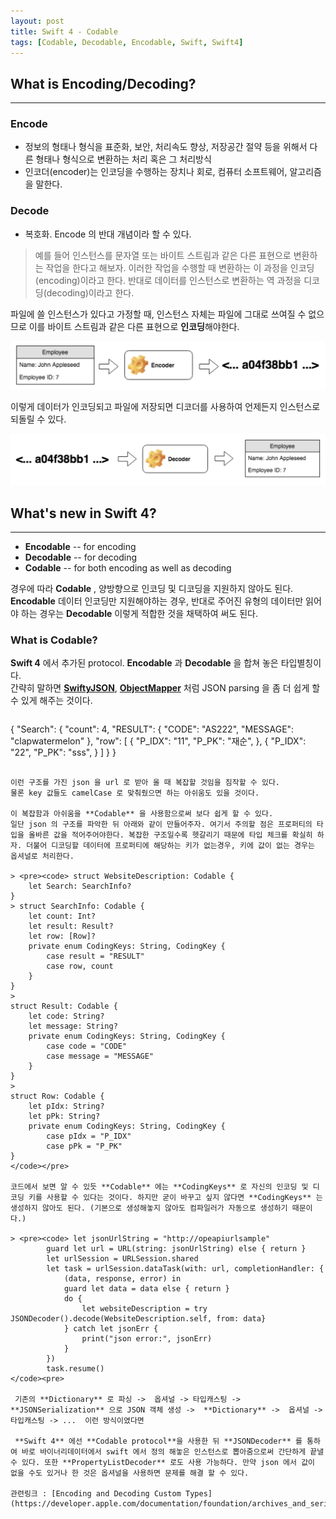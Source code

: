 ```yaml
---
layout: post
title: Swift 4 - Codable
tags: [Codable, Decodable, Encodable, Swift, Swift4]
---
```

## What is Encoding/Decoding?
***
### Encode        
- 정보의 형태나 형식을 표준화, 보안, 처리속도 향상, 저장공간 절약 등을 위해서 다른 형태나 형식으로 변환하는 처리 혹은 그 처리방식       
- 인코더(encoder)는 인코딩을 수행하는 장치나 회로, 컴퓨터 소프트웨어, 알고리즘을 말한다.

### Decode    
- 복호화. Encode 의 반대 개념이라 할 수 있다.

> 예를 들어 인스턴스를 문자열 또는 바이트 스트림과 같은 다른 표현으로 변환하는 작업을 한다고 해보자. 이러한 작업을 수행할 때 변환하는 이 과정을 인코딩(encoding)이라고 한다. 반대로 데이터를 인스턴스로 변환하는 역 과정을 디코딩(decoding)이라고 한다.             

파일에 쓸 인스턴스가 있다고 가정할 때, 인스턴스 자체는 파일에 그대로 쓰여질 수 없으므로 이를 바이트 스트림과 같은 다른 표현으로 **인코딩**해야한다.

![encoding](/assets/post_img/encode.png)

이렇게 데이터가 인코딩되고 파일에 저장되면 디코더를 사용하여 언제든지 인스턴스로 되돌릴 수 있다.

![decoding](/assets/post_img/decode.png)

## What's new in Swift 4?
***
- **Encodable** -- for encoding
- **Decodable** -- for decoding
- **Codable** -- for both encoding as well as decoding     

 경우에 따라 **Codable** , 양방향으로 인코딩 및 디코딩을 지원하지 않아도 된다. **Encodable** 데이터 인코딩만 지원해야하는 경우, 반대로 주어진 유형의 데이터만 읽어야 하는 경우는 **Decodable** 이렇게 적합한 것을 채택하여 써도 된다.   

### What is Codable?      

**Swift 4** 에서 추가된 protocol. **Encodable** 과 **Decodable** 을 합쳐 놓은 타입별칭이다.   
간략히 말하면 [**SwiftyJSON**](https://github.com/SwiftyJSON/SwiftyJSON), [**ObjectMapper**](https://github.com/Hearst-DD/ObjectMapper) 처럼 JSON parsing 을 좀 더 쉽게 할 수 있게 해주는 것이다.

> ~~~     
{
	"Search": {
		"count": 4,
		"RESULT": {
			"CODE": "AS222",
			"MESSAGE": "clapwatermelon"
		},
		"row": [
			{
				"P_IDX": "11",
				"P_PK": "재순",
			},
			{
				"P_IDX": "22",
				"P_PK": "sss",
			}
		]
	}
}
~~~          

이런 구조를 가진 json 을 url 로 받아 올 때 복잡할 것임을 짐작할 수 있다.
물론 key 값들도 camelCase 로 맞춰줬으면 하는 아쉬움도 있을 것이다.

이 복잡함과 아쉬움을 **Codable** 을 사용함으로써 보다 쉽게 할 수 있다.
일단 json 의 구조를 파악한 뒤 아래와 같이 만들어주자. 여기서 주의할 점은 프로퍼티의 타입을 올바른 값을 적어주어야한다. 복잡한 구조일수록 헷갈리기 때문에 타입 체크를 확실히 하자. 더불어 디코딩할 데이터에 프로퍼티에 해당하는 키가 없는경우, 키에 값이 없는 경우는 옵셔널로 처리한다. 

> <pre><code> struct WebsiteDescription: Codable {
    let Search: SearchInfo?
}
> struct SearchInfo: Codable {
    let count: Int?
    let result: Result?
    let row: [Row]?
    private enum CodingKeys: String, CodingKey {
        case result = "RESULT"
        case row, count
    }
}
> 
struct Result: Codable {
    let code: String?
    let message: String?
    private enum CodingKeys: String, CodingKey {
        case code = "CODE"
        case message = "MESSAGE"
    }
}
> 
struct Row: Codable {
    let pIdx: String?
    let pPk: String?
    private enum CodingKeys: String, CodingKey {
        case pIdx = "P_IDX"
        case pPk = "P_PK"
}        
</code></pre>

코드에서 보면 알 수 있듯 **Codable** 에는 **CodingKeys** 로 자신의 인코딩 및 디코딩 키를 사용할 수 있다는 것이다. 하지만 굳이 바꾸고 싶지 않다면 **CodingKeys** 는 생성하지 않아도 된다. (기본으로 생성해놓지 않아도 컴파일러가 자동으로 생성하기 때문이다.)

> <pre><code> let jsonUrlString = "http://opeapiurlsample"
        guard let url = URL(string: jsonUrlString) else { return }
        let urlSession = URLSession.shared
        let task = urlSession.dataTask(with: url, completionHandler: {
            (data, response, error) in
            guard let data = data else { return }
            do {
                let websiteDescription = try JSONDecoder().decode(WebsiteDescription.self, from: data}                
            } catch let jsonErr {
                print("json error:", jsonErr)
            }
        })
        task.resume()
</code><pre>

 기존의 **Dictionary** 로 파싱 ->  옵셔널 -> 타입캐스팅 -> **JSONSerialization** 으로 JSON 객체 생성 ->  **Dictionary** ->  옵셔널 ->  타입캐스팅 -> ...  이런 방식이였다면
   
 **Swift 4** 에선 **Codable protocol**을 사용한 뒤 **JSONDecoder** 를 통하여 바로 바이너리데이터에서 swift 에서 정의 해놓은 인스턴스로 뽑아줌으로써 간단하게 끝낼 수 있다. 또한 **PropertyListDecoder** 로도 사용 가능하다. 만약 json 에서 값이 없을 수도 있거나 한 것은 옵셔널을 사용하면 문제를 해결 할 수 있다.

관련링크 : [Encoding and Decoding Custom Types](https://developer.apple.com/documentation/foundation/archives_and_serialization/encoding_and_decoding_custom_types)
